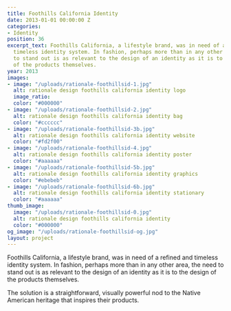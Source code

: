 ```yaml
---
title: Foothills California Identity
date: 2013-01-01 00:00:00 Z
categories:
- Identity
position: 36
excerpt_text: Foothills California, a lifestyle brand, was in need of a refined and
  timeless identity system. In fashion, perhaps more than in any other area, the need
  to stand out is as relevant to the design of an identity as it is to the design
  of the products themselves.
year: 2013
images:
- image: "/uploads/rationale-foothillsid-1.jpg"
  alt: rationale design foothills california identity logo
  image_ratio: 
  color: "#000000"
- image: "/uploads/rationale-foothillsid-2.jpg"
  alt: rationale design foothills california identity bag
  color: "#cccccc"
- image: "/uploads/rationale-foothillsid-3b.jpg"
  alt: rationale design foothills california identity website
  color: "#fd2f00"
- image: "/uploads/rationale-foothillsid-4.jpg"
  alt: rationale design foothills california identity poster
  color: "#aaaaaa"
- image: "/uploads/rationale-foothillsid-5b.jpg"
  alt: rationale design foothills california identity graphics
  color: "#ebebeb"
- image: "/uploads/rationale-foothillsid-6b.jpg"
  alt: rationale design foothills california identity stationary
  color: "#aaaaaa"
thumb_image:
  image: "/uploads/rationale-foothillsid-0.jpg"
  alt: rationale design foothills california identity
  color: "#000000"
og_image: "/uploads/rationale-foothillsid-og.jpg"
layout: project
---
```


Foothills California, a lifestyle brand, was in need of a refined and timeless identity system. In fashion, perhaps more than in any other area, the need to stand out is as relevant to the design of an identity as it is to the design of the products themselves.

The solution is a straightforward, visually powerful nod to the Native American heritage that inspires their products.